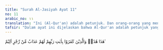 ```yaml
---
title: "Surah Al-Jasiyah Ayat 11"
no: 11
arabic_no: ١١
translation: "Ini (Al-Qur'an) adalah petunjuk. Dan orang-orang yang mengingkari ayat-ayat Tuhannya mereka akan mendapat azab berupa siksaan yang sangat pedih."
tafsir: "Dalam ayat ini dijelaskan bahwa Al-Qur'an adalah petunjuk yang berasal dari Allah, yang disampaikan-Nya kepada Muhammad saw, agar disampaikan kepada seluruh umat manusia. Petunjuk itu yang menuntun manusia ke jalan yang benar menuju kebahagiaan dunia dan akhirat.\n\nDiterangkan orang yang mengingkari petunjuk Al-Qur'an itu akan menempuh jalan yang sesat, jalan yang menuju kepada penderitaan hidup dunia dan akhirat.\n\nAl-Qur'an sebagai petunjuk dapat mengeluarkan manusia dari kesesatan menuju kebenaran, dari kekafiran menuju keimanan. Oleh karena itu, orang yang tidak beriman akan mendapat siksa yang sangat pedih."
---
```

هٰذَا هُدًىۚ وَالَّذِيْنَ كَفَرُوْا بِاٰيٰتِ رَبِّهِمْ لَهُمْ عَذَابٌ مِّنْ رِّجْزٍ اَلِيْمٌ ࣖ